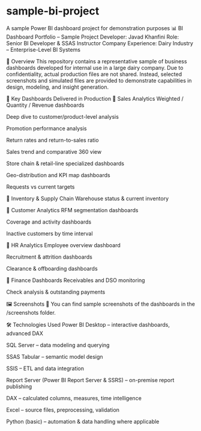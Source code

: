 # sample-bi-project
A sample Power BI dashboard project for demonstration purposes
📊 BI Dashboard Portfolio – Sample Project
Developer: Javad Khanfini
Role: Senior BI Developer & SSAS Instructor
Company Experience: Dairy Industry – Enterprise-Level BI Systems

📁 Overview
This repository contains a representative sample of business dashboards developed for internal use in a large dairy company. Due to confidentiality, actual production files are not shared. Instead, selected screenshots and simulated files are provided to demonstrate capabilities in design, modeling, and insight generation.


🎯 Key Dashboards Delivered in Production
🔹 Sales Analytics
Weighted / Quantity / Revenue dashboards

Deep dive to customer/product-level analysis

Promotion performance analysis

Return rates and return-to-sales ratio

Sales trend and comparative 360 view

Store chain & retail-line specialized dashboards

Geo-distribution and KPI map dashboards

Requests vs current targets

🔹 Inventory & Supply Chain
Warehouse status & current inventory


🔹 Customer Analytics
RFM segmentation dashboards

Coverage and activity dashboards

Inactive customers by time interval

🔹 HR Analytics
Employee overview dashboard

Recruitment & attrition dashboards

Clearance & offboarding dashboards

🔹 Finance Dashboards
Receivables and DSO monitoring

Check analysis & outstanding payments

🖼️ Screenshots
📸 You can find sample screenshots of the dashboards in the /screenshots folder.

🛠️ Technologies Used
Power BI Desktop – interactive dashboards, advanced DAX

SQL Server – data modeling and querying

SSAS Tabular – semantic model design

SSIS – ETL and data integration

Report Server (Power BI Report Server & SSRS) – on-premise report publishing

DAX – calculated columns, measures, time intelligence

Excel – source files, preprocessing, validation

Python (basic) – automation & data handling where applicable

